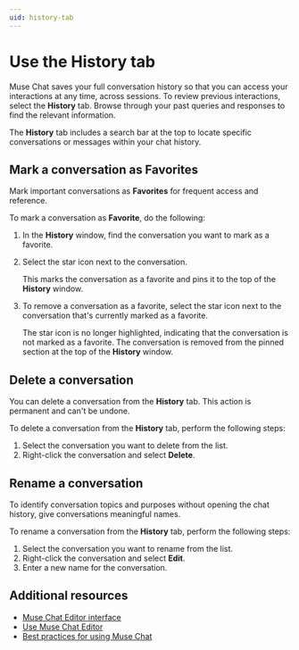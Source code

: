 ```yaml
---
uid: history-tab
---
```


# Use the History tab

Muse Chat saves your full conversation history so that you can access your interactions at any time, across sessions. To review previous interactions, select the **History** tab. Browse through your past queries and responses to find the relevant information.

The **History** tab includes a search bar at the top to locate specific conversations or messages within your chat history.

## Mark a conversation as Favorites

Mark important conversations as **Favorites** for frequent access and reference.

To mark a conversation as **Favorite**, do the following:

1. In the **History** window, find the conversation you want to mark as a favorite.

2. Select the star icon next to the conversation.

   This marks the conversation as a favorite and pins it to the top of the **History** window.

3. To remove a conversation as a favorite, select the star icon next to the conversation that's currently marked as a favorite.

    The star icon is no longer highlighted, indicating that the conversation is not marked as a favorite. The conversation is removed from the pinned section at the top of the **History** window.

## Delete a conversation

You can delete a conversation from the **History** tab. This action is permanent and can't be undone.

To delete a conversation from the **History** tab, perform the following steps:

1. Select the conversation you want to delete from the list.
2. Right-click the conversation and select **Delete**.

## Rename a conversation

To identify conversation topics and purposes without opening the chat history, give conversations meaningful names.

To rename a conversation from the **History** tab, perform the following steps:

1. Select the conversation you want to rename from the list.
2. Right-click the conversation and select **Edit**.
3. Enter a new name for the conversation.

## Additional resources

* [Muse Chat Editor interface](editor-chat-interface.md)
* [Use Muse Chat Editor](use-editor-chat.md)
* [Best practices for using Muse Chat](best-practice-chat.md)
